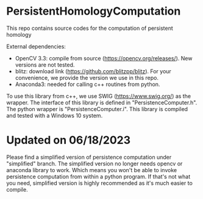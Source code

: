 # PersistentHomologyComputation
This repo contains source codes for the computation of persistent homology

External dependencies:
- OpenCV 3.3: compile from source (https://opencv.org/releases/). New versions are not tested.
- blitz: download link (https://github.com/blitzpp/blitz). For your convenience, we provide the version we use in this repo.
- Anaconda3: needed for calling c++ routines from python.

To use this library from c++, we use SWIG (https://www.swig.org/) as the wrapper. The interface of this library is defined in "PersistenceComputer.h". The python wrapper is "PersistenceComputer.i". This library is compiled and tested with a Windows 10 system.

# Updated on 06/18/2023
Please find a simplified version of persistence computation under "simplified" branch. The simplified version no longer needs opencv or anaconda library to work. Which means you won't be able to invoke persistence computation from within a python program. If that's not what you need, simplified version is highly recommended as it's much easier to compile.
